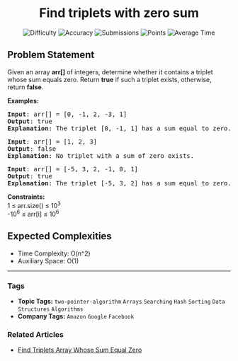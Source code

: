 <h1 align="center">Find triplets with zero sum</h1>

<p align="center">
  <img alt="Difficulty" title="Difficulty" src="https://custom-icon-badges.demolab.com/badge/Difficulty: Medium-1F222E?style=for-the-badge&logoColor=white&logo=fire"/>
  <img alt="Accuracy" title="Accuracy" src="https://custom-icon-badges.demolab.com/badge/Accuracy: 25.81%25-1F222E?style=for-the-badge&logoColor=white&logo=target"/>
  <img alt="Submissions" title="Submissions" src="https://custom-icon-badges.demolab.com/badge/Submissions: 343K+-1F222E?style=for-the-badge&logoColor=white&logo=repo"/>
  <img alt="Points" title="Points" src="https://custom-icon-badges.demolab.com/badge/Points: 4-1F222E?style=for-the-badge&logoColor=white&logo=award"/>
  <img alt="Average Time" title="Average Time" src="https://custom-icon-badges.demolab.com/badge/Average%20Time: 20m-1F222E?style=for-the-badge&logoColor=white&logo=clock"/>
</p>

## Problem Statement

Given an array <b>arr[]</b> of integers, determine whether it contains a triplet whose sum equals zero. Return <b>true</b> if such a triplet exists, otherwise, return <b>false</b>.

<b>Examples:</b>

<pre><b>Input</b>: arr[] = [0, -1, 2, -3, 1]<br><b>Output</b>: true
<b>Explanation</b>: The triplet [0, -1, 1] has a sum equal to zero.</pre>

<pre><b>Input</b>: arr[] = [1, 2, 3]<br><b>Output</b>: false
<b>Explanation</b>: No triplet with a sum of zero exists.</pre>

<pre><b>Input</b>: arr[] = [-5, 3, 2, -1, 0, 1]<br><b>Output</b>: true
<b>Explanation</b>: The triplet [-5, 3, 2] has a sum equal to zero.</pre>

<b>Constraints</b><b>:</b><br>1 ≤ arr.size() ≤ 10<sup>3</sup><br>-10<sup>6</sup> ≤ arr[i] ≤ 10<sup>6</sup>

## Expected Complexities
- Time Complexity: O(n^2)
- Auxiliary Space: O(1)

<hr>

### Tags
- **Topic Tags:** `two-pointer-algorithm` `Arrays` `Searching` `Hash` `Sorting` `Data Structures` `Algorithms`
- **Company Tags:** `Amazon` `Google` `Facebook`

### Related Articles
- [Find Triplets Array Whose Sum Equal Zero](https://www.geeksforgeeks.org/find-triplets-array-whose-sum-equal-zero/)
